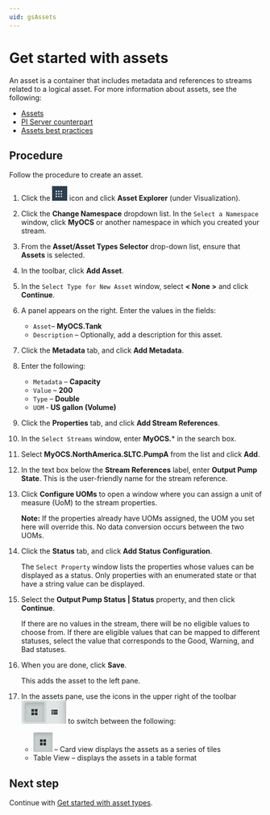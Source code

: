 ```yaml
---
uid: gsAssets
---
```

# Get started with assets

An asset is a container that includes metadata and references to streams related to a logical asset. For more information about assets, see the following:

- [Assets](xref:ccAssets)
- [PI Server counterpart](xref:ccAssets#pi-server-counterpart)
- [Assets best practices](xref:ccAssets#assets-best-practices)

## Procedure

Follow the procedure to create an asset.

1. Click the ![Menu icon](images/menu-icon.png) icon and click **Asset Explorer** (under Visualization).

1. Click the **Change Namespace** dropdown list.  In the `Select a Namespace` window, click **MyOCS** or another namespace in which you created your stream. 

1. From the  **Asset/Asset Types Selector** drop-down list, ensure that **Assets** is selected.

1. In the toolbar, click **Add Asset**. 

1. In the `Select Type for New Asset` window, select **< None >** and click **Continue**.

1. A panel appears on the right. Enter the values in the fields:
   - `Asset`&ndash; **MyOCS.Tank**
   - `Description` &ndash; Optionally, add a description for this asset.
   
1. Click the **Metadata** tab, and click **Add Metadata**.

1. Enter the following:

   - `Metadata` &ndash; **Capacity**
   - `Value` &ndash; **200**
   - `Type` &ndash; **Double**
   - `UOM` &dash; **US gallon (Volume)**

1. Click the **Properties** tab, and click **Add Stream References**.

1. In the `Select Streams` window, enter **MyOCS.*** in the search box.

1. Select **MyOCS.NorthAmerica.SLTC.PumpA** from the list and click **Add**.

1. In the text box below the **Stream References** label, enter **Output Pump State**.  This is the user-friendly name for the stream reference.

1. Click **Configure UOMs** to open a window where you can assign a unit of measure (UoM) to the stream properties.  

   **Note:** If the properties already have UOMs assigned, the UOM you set here will override this. No data conversion occurs between the two UOMs.
   
1. Click the **Status** tab, and click **Add Status Configuration**.

   The `Select Property` window lists the properties whose values can be displayed as a status. Only properties with an enumerated state or that have a string value can be displayed.
   
1. Select the **Output Pump Status | Status** property, and then click **Continue**. 

   If there are no values in the stream, there will be no eligible values to choose from. If there are eligible values that can be mapped to different statuses, select the value that corresponds to the Good, Warning, and Bad statuses. 

1. When you are done, click **Save**. 

   This adds the asset to the left pane.

1. In the assets pane, use the icons in the upper right of the toolbar ![Card view/List view](images/card-list-view.png) to switch between the following:

   - ![Card view](images/card-view.png) &ndash; Card view displays the assets as a series of tiles 
   - Table View &ndash; displays the assets in a table format 

## Next step

Continue with [Get started with asset types](xref:gsAssetTypes).
